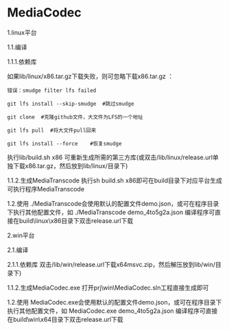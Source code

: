 # MediaCodec



1.linux平台



1.1.编译

1.1.1.依赖库

如果lib/linux/x86.tar.gz下载失败，则可忽略下载x86.tar.gz ：

    错误：smudge filter lfs failed
    
    git lfs install --skip-smudge  #跳过smudge
    
    git clone  #克隆github文件，大文件为LFS的一个地址
    
    git lfs pull  #将大文件pull回来
    
    git lfs install --force    #恢复smudge
    
执行lib/build.sh x86 可重新生成所需的第三方库(或双击/lib/linux/release.url单独下载x86.tar.gz，然后放到lib/linux/目录下)

1.1.2.生成MediaTranscode
执行sh build.sh x86即可在build目录下对应平台生成可执行程序MediaTranscode



1.2.使用
./MediaTranscode会使用默认的配置文件demo.json，或可在程序目录下执行其他配置文件，如 ./MediaTranscode demo_4to5g2a.json
编译程序可直接在build\linux\x86目录下双击release.url下载



2.win平台

2.1.编译

2.1.1.依赖库
双击/lib/win/release.url下载x64msvc.zip，然后解压放到lib/win/目录下)


1.1.2.生成MediaCodec.exe
打开prj\win\MediaCodec.sln工程直接生成即可


1.2.使用
MediaCodec.exe会使用默认的配置文件demo.json，或可在程序目录下执行其他配置文件，如 MediaCodec.exe demo_4to5g2a.json
编译程序可直接在build\win\x64目录下双击release.url下载



